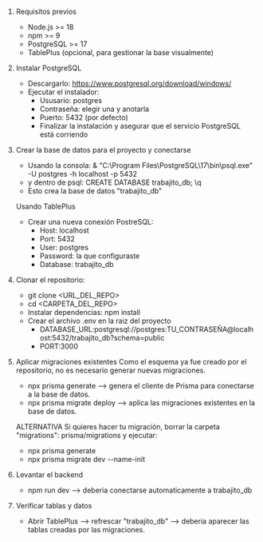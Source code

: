 


1. Requisitos previos
   - Node.js >= 18
   - npm >= 9
   - PostgreSQL >= 17
   - TablePlus (opcional, para gestionar la base visualmente)


2. Instalar PostgreSQL
   - Descargarlo: https://www.postgresql.org/download/windows/
   - Ejecutar el instalador:
      - Ususario: postgres
      - Contraseña: elegir una y anotarla
      - Puerto: 5432 (por defecto)
      - Finalizar la instalación y asegurar que el servicio PostgreSQL está corriendo


3. Crear la base de datos para el proyecto y conectarse
   - Usando la consola:
      & "C:\Program Files\PostgreSQL\17\bin\psql.exe" -U postgres -h localhost -p 5432
   - y dentro de psql:
      CREATE DATABASE trabajito_db;
      \q
   - Esto crea la base de datos "trabajito_db"

   Usando TablePlus
   - Crear una nueva conexión PostreSQL:
      - Host: localhost
      - Port: 5432
      - User: postgres
      - Password: la que configuraste
      - Database: trabajito_db


4. Clonar el repositorio:
   - git clone <URL_DEL_REPO>
   - cd <CARPETA_DEL_REPO>
   - Instalar dependencias: npm install
   - Crear el archivo .env en la raiz del proyecto
      - DATABASE_URL:postgresql://postgres:TU_CONTRASEÑA@localhost:5432/trabajito_db?schema=public
      - PORT:3000


5. Aplicar migraciones existentes
   Como el esquema ya fue creado por el repositorio, no es necesario generar nuevas migraciones.
   - npx prisma generate  --> genera el cliente de Prisma para conectarse a la base de datos.
   - npx prisma migrate deploy  --> aplica las migraciones existentes en la base de datos.

   ALTERNATIVA
   Si quieres hacer tu migración, borrar la carpeta "migrations":  prisma/migrations y ejecutar:
   - npx prisma generate
   - npx prisma migrate dev --name-init


6. Levantar el backend
   - npm run dev   --> deberia conectarse automaticamente a trabajito_db


7. Verificar tablas y datos
   - Abrir TablePlus --> refrescar "trabajito_db" --> deberia aparecer las tablas creadas por las migraciones.